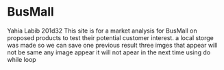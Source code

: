 # BusMall
Yahia Labib 201d32
This site is for a market analysis for BusMall on proposed products to test their potential customer interest.
a local storge was made so we can save one previous result 
three imges that appear will not be same 
any image appear it will not apear in the next time  using do while loop